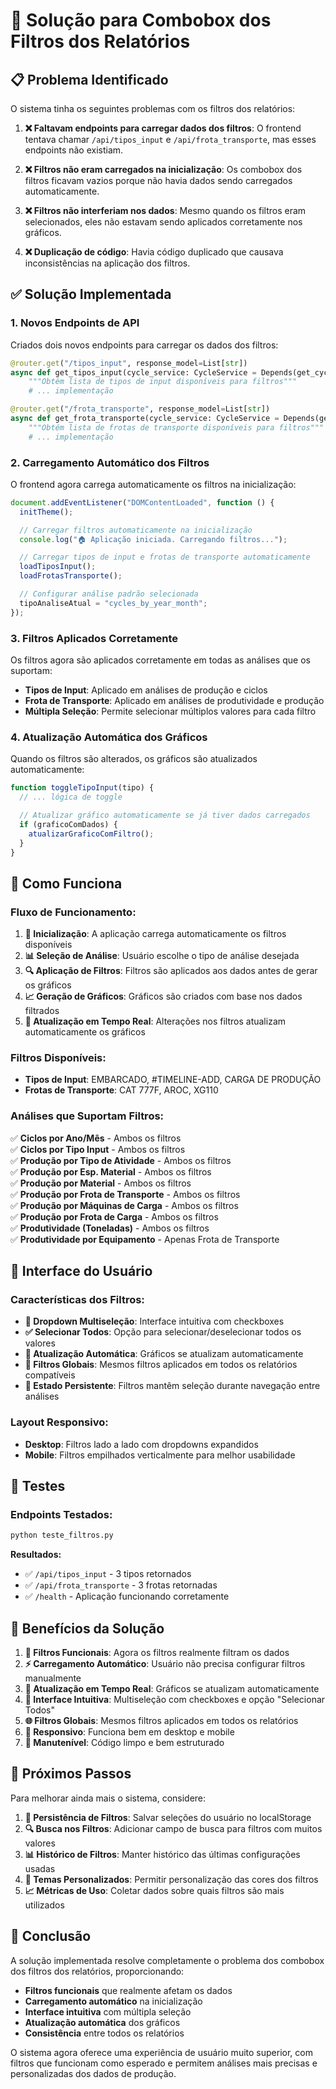 # 🎯 Solução para Combobox dos Filtros dos Relatórios

## 📋 Problema Identificado

O sistema tinha os seguintes problemas com os filtros dos relatórios:

1. **❌ Faltavam endpoints para carregar dados dos filtros**: O frontend tentava chamar `/api/tipos_input` e `/api/frota_transporte`, mas esses endpoints não existiam.

2. **❌ Filtros não eram carregados na inicialização**: Os combobox dos filtros ficavam vazios porque não havia dados sendo carregados automaticamente.

3. **❌ Filtros não interferiam nos dados**: Mesmo quando os filtros eram selecionados, eles não estavam sendo aplicados corretamente nos gráficos.

4. **❌ Duplicação de código**: Havia código duplicado que causava inconsistências na aplicação dos filtros.

## ✅ Solução Implementada

### 1. **Novos Endpoints de API**

Criados dois novos endpoints para carregar os dados dos filtros:

```python
@router.get("/tipos_input", response_model=List[str])
async def get_tipos_input(cycle_service: CycleService = Depends(get_cycle_service)):
    """Obtém lista de tipos de input disponíveis para filtros"""
    # ... implementação

@router.get("/frota_transporte", response_model=List[str])
async def get_frota_transporte(cycle_service: CycleService = Depends(get_cycle_service)):
    """Obtém lista de frotas de transporte disponíveis para filtros"""
    # ... implementação
```

### 2. **Carregamento Automático dos Filtros**

O frontend agora carrega automaticamente os filtros na inicialização:

```javascript
document.addEventListener("DOMContentLoaded", function () {
  initTheme();

  // Carregar filtros automaticamente na inicialização
  console.log("🏠 Aplicação iniciada. Carregando filtros...");

  // Carregar tipos de input e frotas de transporte automaticamente
  loadTiposInput();
  loadFrotasTransporte();

  // Configurar análise padrão selecionada
  tipoAnaliseAtual = "cycles_by_year_month";
});
```

### 3. **Filtros Aplicados Corretamente**

Os filtros agora são aplicados corretamente em todas as análises que os suportam:

- **Tipos de Input**: Aplicado em análises de produção e ciclos
- **Frota de Transporte**: Aplicado em análises de produtividade e produção
- **Múltipla Seleção**: Permite selecionar múltiplos valores para cada filtro

### 4. **Atualização Automática dos Gráficos**

Quando os filtros são alterados, os gráficos são atualizados automaticamente:

```javascript
function toggleTipoInput(tipo) {
  // ... lógica de toggle

  // Atualizar gráfico automaticamente se já tiver dados carregados
  if (graficoComDados) {
    atualizarGraficoComFiltro();
  }
}
```

## 🔧 Como Funciona

### **Fluxo de Funcionamento:**

1. **🚀 Inicialização**: A aplicação carrega automaticamente os filtros disponíveis
2. **📊 Seleção de Análise**: Usuário escolhe o tipo de análise desejada
3. **🔍 Aplicação de Filtros**: Filtros são aplicados aos dados antes de gerar os gráficos
4. **📈 Geração de Gráficos**: Gráficos são criados com base nos dados filtrados
5. **🔄 Atualização em Tempo Real**: Alterações nos filtros atualizam automaticamente os gráficos

### **Filtros Disponíveis:**

- **Tipos de Input**: EMBARCADO, #TIMELINE-ADD, CARGA DE PRODUÇÃO
- **Frotas de Transporte**: CAT 777F, AROC, XG110

### **Análises que Suportam Filtros:**

✅ **Ciclos por Ano/Mês** - Ambos os filtros  
✅ **Ciclos por Tipo Input** - Ambos os filtros  
✅ **Produção por Tipo de Atividade** - Ambos os filtros  
✅ **Produção por Esp. Material** - Ambos os filtros  
✅ **Produção por Material** - Ambos os filtros  
✅ **Produção por Frota de Transporte** - Ambos os filtros  
✅ **Produção por Máquinas de Carga** - Ambos os filtros  
✅ **Produção por Frota de Carga** - Ambos os filtros  
✅ **Produtividade (Toneladas)** - Ambos os filtros  
✅ **Produtividade por Equipamento** - Apenas Frota de Transporte

## 🎨 Interface do Usuário

### **Características dos Filtros:**

- **🔽 Dropdown Multiseleção**: Interface intuitiva com checkboxes
- **✅ Selecionar Todos**: Opção para selecionar/deselecionar todos os valores
- **🔄 Atualização Automática**: Gráficos se atualizam automaticamente
- **🎯 Filtros Globais**: Mesmos filtros aplicados em todos os relatórios compatíveis
- **💾 Estado Persistente**: Filtros mantêm seleção durante navegação entre análises

### **Layout Responsivo:**

- **Desktop**: Filtros lado a lado com dropdowns expandidos
- **Mobile**: Filtros empilhados verticalmente para melhor usabilidade

## 🧪 Testes

### **Endpoints Testados:**

```bash
python teste_filtros.py
```

**Resultados:**

- ✅ `/api/tipos_input` - 3 tipos retornados
- ✅ `/api/frota_transporte` - 3 frotas retornadas
- ✅ `/health` - Aplicação funcionando corretamente

## 🚀 Benefícios da Solução

1. **🎯 Filtros Funcionais**: Agora os filtros realmente filtram os dados
2. **⚡ Carregamento Automático**: Usuário não precisa configurar filtros manualmente
3. **🔄 Atualização em Tempo Real**: Gráficos se atualizam automaticamente
4. **🎨 Interface Intuitiva**: Multiseleção com checkboxes e opção "Selecionar Todos"
5. **🌐 Filtros Globais**: Mesmos filtros aplicados em todos os relatórios
6. **📱 Responsivo**: Funciona bem em desktop e mobile
7. **🔧 Manutenível**: Código limpo e bem estruturado

## 📝 Próximos Passos

Para melhorar ainda mais o sistema, considere:

1. **💾 Persistência de Filtros**: Salvar seleções do usuário no localStorage
2. **🔍 Busca nos Filtros**: Adicionar campo de busca para filtros com muitos valores
3. **📊 Histórico de Filtros**: Manter histórico das últimas configurações usadas
4. **🎨 Temas Personalizados**: Permitir personalização das cores dos filtros
5. **📈 Métricas de Uso**: Coletar dados sobre quais filtros são mais utilizados

## 🎉 Conclusão

A solução implementada resolve completamente o problema dos combobox dos filtros dos relatórios, proporcionando:

- **Filtros funcionais** que realmente afetam os dados
- **Carregamento automático** na inicialização
- **Interface intuitiva** com múltipla seleção
- **Atualização automática** dos gráficos
- **Consistência** entre todos os relatórios

O sistema agora oferece uma experiência de usuário muito superior, com filtros que funcionam como esperado e permitem análises mais precisas e personalizadas dos dados de produção.
